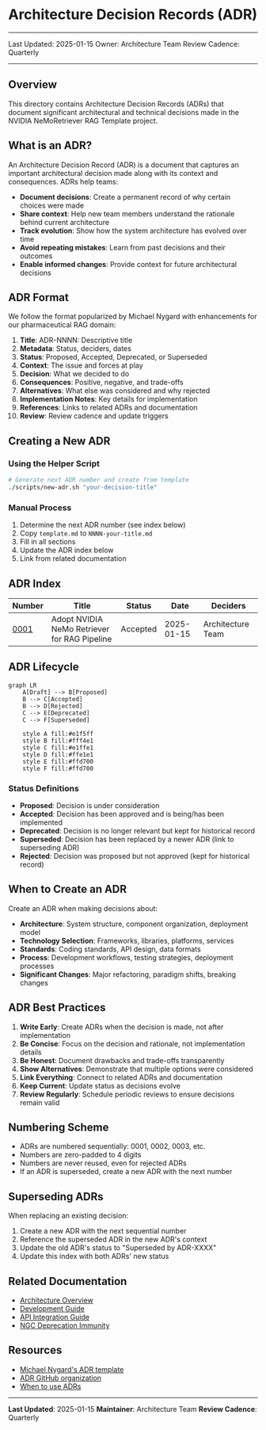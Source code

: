# Architecture Decision Records (ADR)

---

Last Updated: 2025-01-15
Owner: Architecture Team
Review Cadence: Quarterly

---

## Overview

This directory contains Architecture Decision Records (ADRs) that document significant architectural and technical decisions made in the NVIDIA NeMoRetriever RAG Template project.

## What is an ADR?

An Architecture Decision Record (ADR) is a document that captures an important architectural decision made along with its context and consequences. ADRs help teams:

- **Document decisions**: Create a permanent record of why certain choices were made
- **Share context**: Help new team members understand the rationale behind current architecture
- **Track evolution**: Show how the system architecture has evolved over time
- **Avoid repeating mistakes**: Learn from past decisions and their outcomes
- **Enable informed changes**: Provide context for future architectural decisions

## ADR Format

We follow the format popularized by Michael Nygard with enhancements for our pharmaceutical RAG domain:

1. **Title**: ADR-NNNN: Descriptive title
2. **Metadata**: Status, deciders, dates
3. **Status**: Proposed, Accepted, Deprecated, or Superseded
4. **Context**: The issue and forces at play
5. **Decision**: What we decided to do
6. **Consequences**: Positive, negative, and trade-offs
7. **Alternatives**: What else was considered and why rejected
8. **Implementation Notes**: Key details for implementation
9. **References**: Links to related ADRs and documentation
10. **Review**: Review cadence and update triggers

## Creating a New ADR

### Using the Helper Script

```bash
# Generate next ADR number and create from template
./scripts/new-adr.sh "your-decision-title"
```

### Manual Process

1. Determine the next ADR number (see index below)
2. Copy `template.md` to `NNNN-your-title.md`
3. Fill in all sections
4. Update the ADR index below
5. Link from related documentation

## ADR Index

| Number                               | Title                                        | Status   | Date       | Deciders          |
| ------------------------------------ | -------------------------------------------- | -------- | ---------- | ----------------- |
| [0001](./0001-use-nemo-retriever.md) | Adopt NVIDIA NeMo Retriever for RAG Pipeline | Accepted | 2025-01-15 | Architecture Team |

## ADR Lifecycle

```mermaid
graph LR
    A[Draft] --> B[Proposed]
    B --> C[Accepted]
    B --> D[Rejected]
    C --> E[Deprecated]
    C --> F[Superseded]

    style A fill:#e1f5ff
    style B fill:#fff4e1
    style C fill:#e1ffe1
    style D fill:#ffe1e1
    style E fill:#ffd700
    style F fill:#ffd700
```

### Status Definitions

- **Proposed**: Decision is under consideration
- **Accepted**: Decision has been approved and is being/has been implemented
- **Deprecated**: Decision is no longer relevant but kept for historical record
- **Superseded**: Decision has been replaced by a newer ADR (link to superseding ADR)
- **Rejected**: Decision was proposed but not approved (kept for historical record)

## When to Create an ADR

Create an ADR when making decisions about:

- **Architecture**: System structure, component organization, deployment model
- **Technology Selection**: Frameworks, libraries, platforms, services
- **Standards**: Coding standards, API design, data formats
- **Process**: Development workflows, testing strategies, deployment processes
- **Significant Changes**: Major refactoring, paradigm shifts, breaking changes

## ADR Best Practices

1. **Write Early**: Create ADRs when the decision is made, not after implementation
2. **Be Concise**: Focus on the decision and rationale, not implementation details
3. **Be Honest**: Document drawbacks and trade-offs transparently
4. **Show Alternatives**: Demonstrate that multiple options were considered
5. **Link Everything**: Connect to related ADRs and documentation
6. **Keep Current**: Update status as decisions evolve
7. **Review Regularly**: Schedule periodic reviews to ensure decisions remain valid

## Numbering Scheme

- ADRs are numbered sequentially: 0001, 0002, 0003, etc.
- Numbers are zero-padded to 4 digits
- Numbers are never reused, even for rejected ADRs
- If an ADR is superseded, create a new ADR with the next number

## Superseding ADRs

When replacing an existing decision:

1. Create a new ADR with the next sequential number
2. Reference the superseded ADR in the new ADR's context
3. Update the old ADR's status to "Superseded by ADR-XXXX"
4. Update this index with both ADRs' new status

## Related Documentation

- [Architecture Overview](../ARCHITECTURE.md)
- [Development Guide](../DEVELOPMENT.md)
- [API Integration Guide](../API_INTEGRATION_GUIDE.md)
- [NGC Deprecation Immunity](../NGC_DEPRECATION_IMMUNITY.md)

## Resources

- [Michael Nygard's ADR template](http://thinkrelevance.com/blog/2011/11/15/documenting-architecture-decisions)
- [ADR GitHub organization](https://adr.github.io/)
- [When to use ADRs](https://cognitect.com/blog/2011/11/15/documenting-architecture-decisions)

---

**Last Updated**: 2025-01-15
**Maintainer**: Architecture Team
**Review Cadence**: Quarterly
